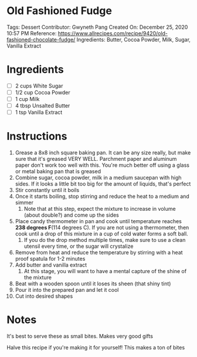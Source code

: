# Old Fashioned Fudge

Tags: Dessert
Contributor: Gwyneth Pang
Created On: December 25, 2020 10:57 PM
Reference: https://www.allrecipes.com/recipe/9420/old-fashioned-chocolate-fudge/
Ingredients: Butter, Cocoa Powder, Milk, Sugar, Vanilla Extract

# Ingredients

- [ ]  2 cups White Sugar
- [ ]  1/2 cup Cocoa Powder
- [ ]  1 cup Milk
- [ ]  4 tbsp Unsalted Butter
- [ ]  1 tsp Vanilla Extract

# Instructions

1. Grease a 8x8 inch square baking pan. It can be any size really, but make sure that it's greased VERY WELL. Parchment paper and aluminum paper don't work too well with this. You're much better off using a glass or metal baking pan that is greased
2. Combine sugar, cocoa powder, milk in a medium saucepan with high sides. If it looks a little bit too big for the amount of liquids, that's perfect
3. Stir constantly until it boils
4. Once it starts boiling, stop stirring and reduce the heat to a medium and simmer
    1. Note that at this step, expect the mixture to increase in volume (about double?) and come up the sides
5. Place candy thermometer in pan and cook until temperature reaches **238 degrees F**(114 degrees C). If you are not using a thermometer, then cook until a drop of this mixture in a cup of cold water forms a soft ball. 
    1. If you do the drop method multiple times, make sure to use a clean utensil every time, or the sugar will crystalize
6. Remove from heat and reduce the temperature by stirring with a heat proof spatula for 1-2 minutes
7. Add butter and vanilla extract
    1. At this stage, you will want to have a mental capture of the shine of the mixture
8. Beat with a wooden spoon until it loses its sheen (that shiny tint)
9. Pour it into the prepared pan and let it cool
10. Cut into desired shapes

# Notes

It's best to serve these as small bites. Makes very good gifts

Halve this recipe if you're making it for yourself! This makes a ton of bites